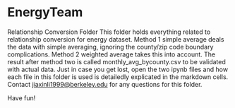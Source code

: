 # EnergyTeam

Relationship Conversion Folder
This folder holds everything related to relationship conversion for energy dataset. Method 1 simple average deals the data with simple averaging, ignoring the county/zip code boundary complications. Method 2 weighted average takes this into account. The result after method two is called monthly_avg_bycounty.csv to be validated with actual data. 
Just in case you get lost, open the two ipynb files and how each file in this folder is used is detailedly explicated in the markdown cells. Contact jiaxinli1999@berkeley.edu for any questions for this folder.

Have fun!

